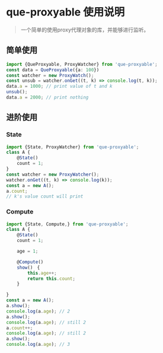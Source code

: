 # que-proxyable 使用说明



> 一个简单的使用proxy代理对象的库，并能够进行监听。



## 简单使用

```typescript
import {QueProxyable, ProxyWatcher} from 'que-proxyable';
const data = QueProxyable({a: 100})
const watcher = new ProxyWatch();
const unsub = watcher.onGet((t, k) => console.log(t, k));
data.a = 1000; // print value of t and k
unsub();
data.a = 2000; // print nothing
```



## 进阶使用



### State

```typescript
import {State, ProxyWatcher} from 'que-proxyable';
class A {
    @State()
    count = 1;
}
const watcher = new ProxyWatcher();
watcher.onGet((t, k) => console.log(k));
const a = new A();
a.count;
// k's value count will print
```

### Compute

```javascript
import {State, Compute,} from 'que-proxyable';
class A {
    @State()
    count = 1;

	age = 1;

	@Compute()
	show()　{
        this.age++;
        return this.count;
    }

}
const a = new A();
a.show();
console.log(a.age); // 2
a.show();
console.log(a.age); // still 2
a.count++;
console.log(a.age); // still 2
a.show();
console.log(a.age); // 3
```

